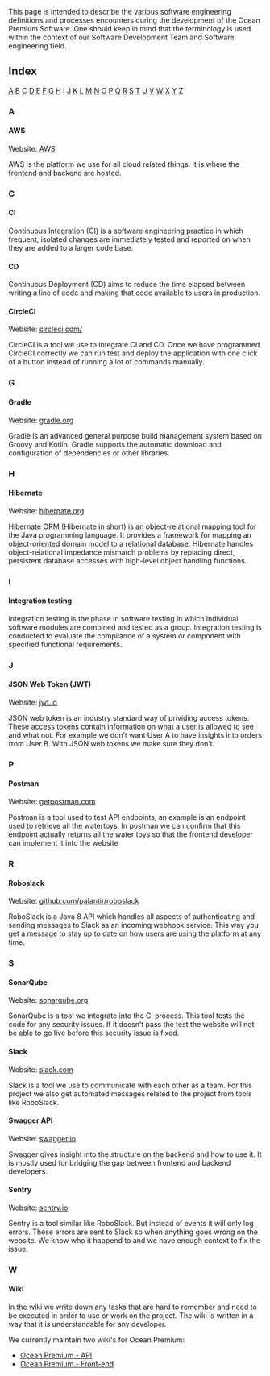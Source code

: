 This page is intended to describe the various software engineering definitions and processes encounters during the development of the Ocean Premium Software. One should keep in mind that the terminology is used within the context of our Software Development Team and Software engineering field. 

## Index

[A](#markdown-header-a) [B](#b) [C](#c) [D](#d) [E](#e) [F](#f) [G](#g) [H](#h) [I](#i) [J](#j) [K](#k) [L](#l) [M](#m) [N](#n) [O](#o) [P](#p) [Q](#q) [R](#r) [S](#s) [T](#t) [U](#u) [V](#v) [W](#w) [X](#x) [Y](#y) [Z](#z)

### A

#### AWS

Website: [AWS](http://aws.amazon.com)

AWS is the platform we use for all cloud related things. It is where the frontend and backend are hosted.

### C

#### CI

Continuous Integration (CI) is a software engineering practice in which frequent, isolated changes are immediately tested and reported on when they are added to a larger code base.

#### CD

Continuous Deployment (CD) aims to reduce the time elapsed between writing a line of code and making that code available to users in production.

#### CircleCI

Website: [circleci.com/](https://circleci.com/)

CircleCI is a tool we use to integrate CI and CD. Once we have programmed CircleCI correctly we can run test and deploy the application with one click of a button instead of running a lot of commands manually.

### G

#### Gradle

Website: [gradle.org](http://gradle.org)

Gradle is an advanced general purpose build management system based on Groovy and Kotlin. Gradle supports the automatic download and configuration of dependencies or other libraries.

### H

#### Hibernate

Website: [hibernate.org](https://hibernate.org)

Hibernate ORM (Hibernate in short) is an object-relational mapping tool for the Java programming language. It provides a framework for mapping an object-oriented domain model to a relational database. Hibernate handles object-relational impedance mismatch problems by replacing direct, persistent database accesses with high-level object handling functions.

### I

#### Integration testing

Integration testing is the phase in software testing in which individual software modules are combined and tested as a group. Integration testing is conducted to evaluate the compliance of a system or component with specified functional requirements.

### J

#### JSON Web Token (JWT)

Website: [jwt.io](https://jwt.io)

JSON web token is an industry standard way of prividing access tokens. These access tokens contain information on what a user is allowed to see and what not. For example we don’t want User A to have insights into orders from User B. With JSON web tokens we make sure they don’t.

### P

#### Postman

Website: [getpostman.com](https://www.getpostman.com)

Postman is a tool used to test API endpoints, an example is an endpoint used to retrieve all the watertoys. In postman we can confirm that this endpoint actually returns all the water toys so that the frontend developer can implement it into the website

### R

#### Roboslack

Website: [github.com/palantir/roboslack](https://github.com/palantir/roboslack)

RoboSlack is a Java 8 API which handles all aspects of authenticating and sending messages to Slack as an incoming webhook service. This way you get a message to stay up to date on how users are using the platform at any time.

### S

#### SonarQube

Website: [sonarqube.org](https://www.sonarqube.org)

SonarQube is a tool we integrate into the CI process. This tool tests the code for any security issues. If it doesn’t pass the test the website will not be able to go live before this security issue is fixed.

#### Slack

Website: [slack.com](https://slack.com)

Slack is a tool we use to communicate with each other as a team. For this project we also get automated messages related to the project from tools like RoboSlack.

#### Swagger API

Website: [swagger.io](https://swagger.io)

Swagger gives insight into the structure on the backend and how to use it. It is mostly used for bridging the gap between frontend and backend developers.

#### Sentry

Website: [sentry.io](https://sentry.io)

Sentry is a tool similar like RoboSlack. But instead of events it will only log errors. These errors are sent to Slack so when anything goes wrong on the website. We know who it happend to and we have enough context to fix the issue.

### W

#### Wiki

In the wiki we write down any tasks that are hard to remember and need to be executed in order to use or work on the project. The wiki is written in a way that it is understandable for any developer.

We currently maintain two wiki's for Ocean Premium:

- [Ocean Premium - API](https://bitbucket.org/oceanpremium/ocean-premium-api/wiki/Home)
- [Ocean Premium - Front-end](https://bitbucket.org/jvt/ocean-premium-frontend/src)